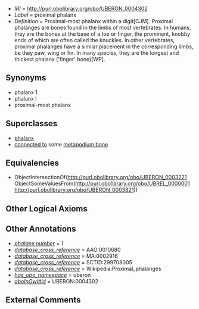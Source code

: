  * *IRI* = http://purl.obolibrary.org/obo/UBERON_0004302
 * *Label* = proximal phalanx
 * *Definition* = Proximal-most phalanx within a digit[CJM]. Proximal phalanges are bones found in the limbs of most vertebrates. In humans, they are the bones at the base of a toe or finger, the prominent, knobby ends of which are often called the knuckles. In other vertebrates, proximal phalanges have a similar placement in the corresponding limbs, be they paw, wing or fin. In many species, they are the longest and thickest phalanx ('finger' bone)[WP].

## Synonyms

 * phalanx 1
 * phalanx I
 * proximal-most phalanx

## Superclasses

 * [phalanx](../../UBERON/21/UBERON_0003221.md)
 * [connected to](../../UBREL/01/UBREL_0000001.md) some [metapodium bone](../../UBERON/21/UBERON_0003821.md)

## Equivalencies

 * ObjectIntersectionOf(<http://purl.obolibrary.org/obo/UBERON_0003221> ObjectSomeValuesFrom(<http://purl.obolibrary.org/obo/UBREL_0000001> <http://purl.obolibrary.org/obo/UBERON_0003821>))

## Other Logical Axioms


## Other Annotations

 * *[phalanx number](../../UBPROP/05/UBPROP_0000105.md)* = 1
 * *[database_cross_reference](../../ef/oboInOwl#hasDbXref.md)* = AAO:0010680
 * *[database_cross_reference](../../ef/oboInOwl#hasDbXref.md)* = MA:0002916
 * *[database_cross_reference](../../ef/oboInOwl#hasDbXref.md)* = SCTID:299708005
 * *[database_cross_reference](../../ef/oboInOwl#hasDbXref.md)* = Wikipedia:Proximal_phalanges
 * *[has_obo_namespace](../../ce/oboInOwl#hasOBONamespace.md)* = uberon
 * *[oboInOwl#id](../../id/oboInOwl#id.md)* = UBERON:0004302

## External Comments

